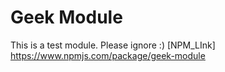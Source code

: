 # Geek Module

This is a test module. Please ignore :)
[NPM_LInk] https://www.npmjs.com/package/geek-module
